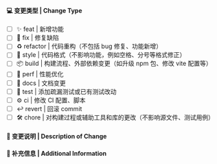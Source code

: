 #### 💻 变更类型 | Change Type

<!-- For change type, change [ ] to [x]. -->

- [ ] ✨ feat | 新增功能
- [ ] 🐛 fix | 修复缺陷
- [ ] ♻️ refactor | 代码重构（不包括 bug 修复、功能新增）
- [ ] 💄 style | 代码格式（不影响功能，例如空格、分号等格式修正）
- [ ] 📦️ build | 构建流程、外部依赖变更（如升级 npm 包、修改 vite 配置等）
- [ ] 🚀 perf | 性能优化
- [ ] 📝 docs | 文档变更
- [ ] 🧪 test | 添加疏漏测试或已有测试改动
- [ ] ⚙️ ci | 修改 CI 配置、脚本
- [ ] ↩️ revert | 回滚 commit
- [ ] 🛠️ chore | 对构建过程或辅助工具和库的更改（不影响源文件、测试用例）

#### 🔀 变更说明 | Description of Change

<!-- Thank you for your Pull Request. Please provide a description above. -->

#### 📝 补充信息 | Additional Information

<!-- Add any other context about the Pull Request here. -->
